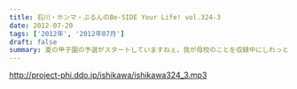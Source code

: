 ```yaml
---
title: 石川・ホンマ・ぶるんのBe-SIDE Your Life! vol.324-3
date: 2012-07-20
tags: ['2012年', '2012年07月']
draft: false
summary: 夏の甲子園の予選がスタートしていますねぇ。我が母校のことを収録中にしれっと調べたら（ふつーの都立高校）一回戦で敗退していました。猛暑の中の試合・・・お疲れ！ＮＡＭＡＥ
---
```


http://project-phi.ddo.jp/ishikawa/ishikawa324_3.mp3
